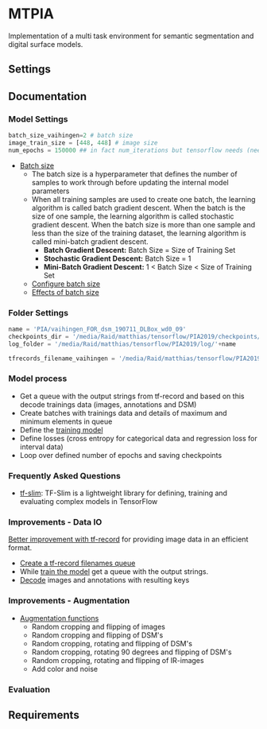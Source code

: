 # MTPIA

Implementation of a multi task environment for semantic segmentation and digital surface models.

## Settings

## Documentation

### Model Settings

```Python
batch_size_vaihingen=2 # batch size
image_train_size = [448, 448] # image size
num_epochs = 150000 ## in fact num_iterations but tensorflow needs (needed) num_epochs
```

- [Batch size](https://machinelearningmastery.com/difference-between-a-batch-and-an-epoch/)
  - The batch size is a hyperparameter that defines the number of samples to work through before updating the internal model parameters
  - When all training samples are used to create one batch, the learning algorithm is called batch gradient descent. When the batch is the size of one sample, the learning algorithm is called stochastic gradient descent. When the batch size is more than one sample and less than the size of the training dataset, the learning algorithm is called mini-batch gradient descent.
    - **Batch Gradient Descent:** Batch Size = Size of Training Set
    - **Stochastic Gradient Descent:** Batch Size = 1
    - **Mini-Batch Gradient Descent:** 1 < Batch Size < Size of Training Set
  - [Configure batch size](https://machinelearningmastery.com/gentle-introduction-mini-batch-gradient-descent-configure-batch-size/)
  - [Effects of batch size](https://machinelearningmastery.com/how-to-control-the-speed-and-stability-of-training-neural-networks-with-gradient-descent-batch-size/)

### Folder Settings

```Python
name = 'PIA/vaihingen_FOR_dsm_190711_DLBox_wd0_09'
checkpoints_dir = '/media/Raid/matthias/tensorflow/PIA2019/checkpoints/'+name
log_folder = '/media/Raid/matthias/tensorflow/PIA2019/log/'+name

tfrecords_filename_vaihingen = '/media/Raid/matthias/tensorflow/PIA2019/vaihingen_w_dsm.tfrecords'
```

### Model process

- Get a queue with the output strings from tf-record and based on this decode trainings data (images, annotations and DSM)
- Create batches with trainings data and details of maximum and minimum elements in queue
- Define the [training model](source\tiramisu56_vaihingen_FOR_dsm.py)
- Define losses (cross entropy for categorical data and regression loss for interval data)
- Loop over defined number of epochs and saving checkpoints

### Frequently Asked Questions

- [tf-slim](https://github.com/google-research/tf-slim): TF-Slim is a lightweight library for defining, training and evaluating complex models in TensorFlow

### Improvements - Data IO

[Better improvement with tf-record](source\tf_records_vaihingen.py) for providing image data in an efficient format.

- [Create a tf-record filenames queue](https://www.tensorflow.org/tutorials/load_data/tfrecord)
- While [train the model](source\train_vaihingen_FOR_dsm.py) get a queue with the output strings.
- [Decode](source\tf_records_vaihingen.py) images and annotations with resulting keys

### Improvements - Augmentation

- [Augmentation functions](source\augmentation.py)
  - Random cropping and flipping of images
  - Random cropping and flipping of DSM's
  - Random cropping, rotating and flipping of DSM's
  - Random cropping, rotating 90 degrees and flipping of DSM's
  - Random cropping, rotating and flipping of IR-images
  - Add color and noise

### Evaluation

## Requirements
